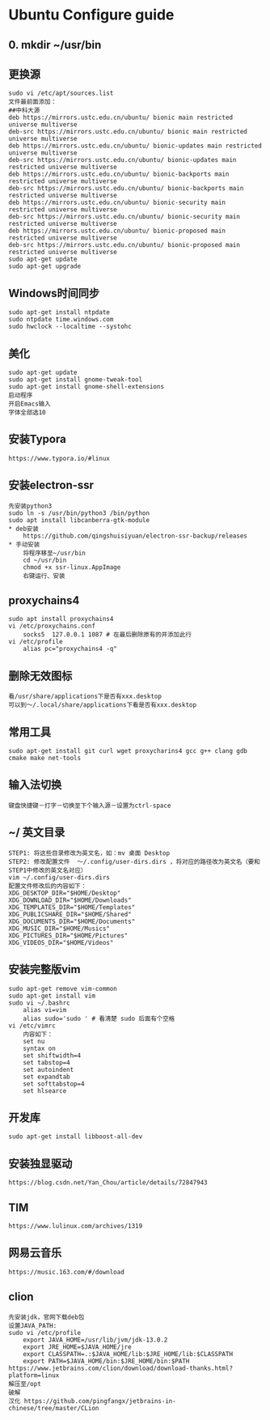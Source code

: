 # Ubuntu Configure guide
## 0. mkdir ~/usr/bin
## 更换源
    sudo vi /etc/apt/sources.list
    文件最前面添加：
    ##中科大源
    deb https://mirrors.ustc.edu.cn/ubuntu/ bionic main restricted universe multiverse
    deb-src https://mirrors.ustc.edu.cn/ubuntu/ bionic main restricted universe multiverse
    deb https://mirrors.ustc.edu.cn/ubuntu/ bionic-updates main restricted universe multiverse
    deb-src https://mirrors.ustc.edu.cn/ubuntu/ bionic-updates main restricted universe multiverse
    deb https://mirrors.ustc.edu.cn/ubuntu/ bionic-backports main restricted universe multiverse
    deb-src https://mirrors.ustc.edu.cn/ubuntu/ bionic-backports main restricted universe multiverse
    deb https://mirrors.ustc.edu.cn/ubuntu/ bionic-security main restricted universe multiverse
    deb-src https://mirrors.ustc.edu.cn/ubuntu/ bionic-security main restricted universe multiverse
    deb https://mirrors.ustc.edu.cn/ubuntu/ bionic-proposed main restricted universe multiverse
    deb-src https://mirrors.ustc.edu.cn/ubuntu/ bionic-proposed main restricted universe multiverse
    sudo apt-get update
    sudo apt-get upgrade
## Windows时间同步
    sudo apt-get install ntpdate
    sudo ntpdate time.windows.com
    sudo hwclock --localtime --systohc
## 美化
    sudo apt-get update
    sudo apt-get install gnome-tweak-tool
    sudo apt-get install gnome-shell-extensions
    启动程序
    开启Emacs输入
    字体全部选10
## 安装Typora
    https://www.typora.io/#linux
## 安装electron-ssr
    先安装python3
    sudo ln -s /usr/bin/python3 /bin/python
    sudo apt install libcanberra-gtk-module
    * deb安装
        https://github.com/qingshuisiyuan/electron-ssr-backup/releases
    * 手动安装
        将程序移至~/usr/bin
        cd ~/usr/bin
        chmod +x ssr-linux.AppImage
        右键运行、安装
## proxychains4
    sudo apt install proxychains4
    vi /etc/proxychains.conf
        socks5  127.0.0.1 1087 # 在最后删除原有的并添加此行
    vi /etc/profile
        alias pc="proxychains4 -q"
## 删除无效图标
    看/usr/share/applications下是否有xxx.desktop
    可以到～/.local/share/applications下看是否有xxx.desktop
## 常用工具
    sudo apt-get install git curl wget proxycharins4 gcc g++ clang gdb cmake make net-tools
## 输入法切换
    键盘快捷键－打字－切换至下个输入源－设置为ctrl-space
## ~/ 英文目录
    STEP1: 将这些目录修改为英文名，如：mv 桌面 Desktop
    STEP2: 修改配置文件  ～/.config/user-dirs.dirs ，将对应的路径改为英文名（要和STEP1中修改的英文名对应）
    vim ~/.config/user-dirs.dirs
    配置文件修改后的内容如下：
    XDG_DESKTOP_DIR="$HOME/Desktop"
    XDG_DOWNLOAD_DIR="$HOME/Downloads"
    XDG_TEMPLATES_DIR="$HOME/Templates"
    XDG_PUBLICSHARE_DIR="$HOME/Shared"
    XDG_DOCUMENTS_DIR="$HOME/Documents"
    XDG_MUSIC_DIR="$HOME/Musics"
    XDG_PICTURES_DIR="$HOME/Pictures"
    XDG_VIDEOS_DIR="$HOME/Videos"
## 安装完整版vim
    sudo apt-get remove vim-common
    sudo apt-get install vim
    sudo vi ~/.bashrc
        alias vi=vim
        alias sudo='sudo ' # 看清楚 sudo 后面有个空格
    vi /etc/vimrc
        内容如下：
        set nu
        syntax on
        set shiftwidth=4
        set tabstop=4
        set autoindent
        set expandtab
        set softtabstop=4
        set hlsearce
## 开发库
    sudo apt-get install libboost-all-dev
## 安装独显驱动
    https://blog.csdn.net/Yan_Chou/article/details/72847943
## TIM
    https://www.lulinux.com/archives/1319
## 网易云音乐
    https://music.163.com/#/download
## clion
    先安装jdk，官网下载deb包
    设置JAVA_PATH:
    sudo vi /etc/profile
        export JAVA_HOME=/usr/lib/jvm/jdk-13.0.2
        export JRE_HOME=$JAVA_HOME/jre
        export CLASSPATH=.:$JAVA_HOME/lib:$JRE_HOME/lib:$CLASSPATH
        export PATH=$JAVA_HOME/bin:$JRE_HOME/bin:$PATH
    https://www.jetbrains.com/clion/download/download-thanks.html?platform=linux
    解压至/opt
    破解
    汉化 https://github.com/pingfangx/jetbrains-in-chinese/tree/master/CLion
